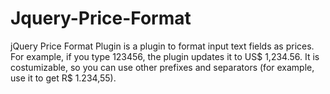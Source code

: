 Jquery-Price-Format
===================

jQuery Price Format Plugin is a plugin to format input text fields as prices. 
For example, if you type 123456, the plugin updates it to US$ 1,234.56. It is costumizable, so you can use other prefixes and separators (for example, use it to get R$ 1.234,55).
